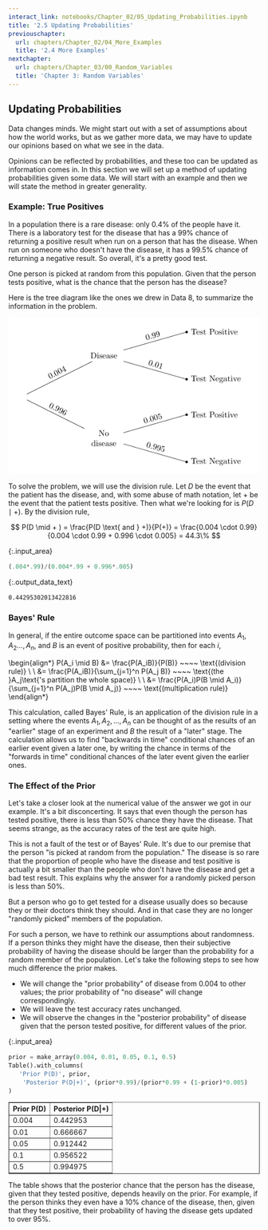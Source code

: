 ```yaml
---
interact_link: notebooks/Chapter_02/05_Updating_Probabilities.ipynb
title: '2.5 Updating Probabilities'
previouschapter:
  url: chapters/Chapter_02/04_More_Examples
  title: '2.4 More Examples'
nextchapter:
  url: chapters/Chapter_03/00_Random_Variables
  title: 'Chapter 3: Random Variables'
---
```


## Updating Probabilities ##

Data changes minds. We might start out with a set of assumptions about how the world works, but as we gather more data, we may have to update our opinions based on what we see in the data.

Opinions can be reflected by probabilities, and these too can be updated as information comes in. In this section we will set up a method of updating probabilities given some data. We will start with an example and then we will state the method in greater generality.

### Example: True Positives ###
In a population there is a rare disease: only 0.4% of the people have it. There is a laboratory test for the disease that has a 99% chance of returning a positive result when run on a person that has the disease. When run on someone who doesn't have the disease, it has a 99.5% chance of returning a negative result. So overall, it's a pretty good test.

One person is picked at random from this population. Given that the person tests positive, what is the chance that the person has the disease?

Here is the tree diagram like the ones we drew in Data 8, to summarize the information in the problem.

![rare disease tree diagram](tree_disease_rare.png)

To solve the problem, we will use the division rule. Let $D$ be the event that the patient has the disease, and, with some abuse of math notation, let $+$ be the event that the patient tests positive. Then what we're looking for is $P(D \mid +)$. By the division rule,

$$
P(D \mid + ) = \frac{P(D \text{ and } +)}{P(+)}
= \frac{0.004 \cdot 0.99}{0.004 \cdot 0.99 + 0.996 \cdot 0.005}
= 44.3\%
$$


{:.input_area}
```python
(.004*.99)/(0.004*.99 + 0.996*.005)
```




{:.output_data_text}
```
0.44295302013422816
```



### Bayes' Rule ###
In general, if the entire outcome space can be partitioned into events $A_1, A_2 \ldots , A_n$, and $B$ is an event of positive probability, then for each $i$,

\begin{align*}
P(A_i \mid B) &= \frac{P(A_iB)}{P(B)} ~~~~ \text{(division rule)} \\ \\
&= \frac{P(A_iB)}{\sum_{j=1}^n P(A_j B)} ~~~~ \text{(the }A_j\text{'s partition the whole space)} \\ \\
&= \frac{P(A_i)P(B \mid A_i)}{\sum_{j=1}^n P(A_j)P(B \mid A_j)} ~~~~
\text{(multiplication rule)}
\end{align*}

This calculation, called Bayes' Rule, is an application of the division rule in a setting where the events $A_1, A_2, \ldots , A_n$ can be thought of as the results of an "earlier" stage of an experiment and $B$ the result of a "later" stage. The calculation allows us to find "backwards in time" conditional chances of an earlier event given a later one, by writing the chance in terms of the "forwards in time" conditional chances of the later event given the earlier ones.

### The Effect of the Prior ###
Let's take a closer look at the numerical value of the answer we got in our example. It's a bit disconcerting. It says that even though the person has tested positive, there is less than 50% chance they have the disease. That seems strange, as the accuracy rates of the test are quite high.

This is not a fault of the test or of Bayes' Rule. It's due to our premise that the person "is picked at random from the population." The disease is so rare that the proportion of people who have the disease and test positive is actually a bit smaller than the people who don't have the disease and get a bad test result. This explains why the answer for a randomly picked person is less than 50%.

But a person who go to get tested for a disease usually does so because they or their doctors think they should. And in that case they are no longer "randomly picked" members of the population. 

For such a person, we have to rethink our assumptions about randomness. If a person thinks they might have the disease, then their subjective probability of having the disease should be larger than the probability for a random member of the population. Let's take the following steps to see how much difference the prior makes.

- We will change the "prior probability" of disease from 0.004 to other values; the prior probability of "no disease" will change correspondingly.
- We will leave the test accuracy rates unchanged.
- We will observe the changes in the "posterior probability" of disease given that the person tested positive, for different values of the prior.


{:.input_area}
```python
prior = make_array(0.004, 0.01, 0.05, 0.1, 0.5)
Table().with_columns(
   'Prior P(D)', prior,
    'Posterior P(D|+)', (prior*0.99)/(prior*0.99 + (1-prior)*0.005)
)
```




<div markdown="0">
<table border="1" class="dataframe">
    <thead>
        <tr>
            <th>Prior P(D)</th> <th>Posterior P(D|+)</th>
        </tr>
    </thead>
    <tbody>
        <tr>
            <td>0.004     </td> <td>0.442953        </td>
        </tr>
    </tbody>
        <tr>
            <td>0.01      </td> <td>0.666667        </td>
        </tr>
    </tbody>
        <tr>
            <td>0.05      </td> <td>0.912442        </td>
        </tr>
    </tbody>
        <tr>
            <td>0.1       </td> <td>0.956522        </td>
        </tr>
    </tbody>
        <tr>
            <td>0.5       </td> <td>0.994975        </td>
        </tr>
    </tbody>
</table>
</div>



The table shows that the posterior chance that the person has the disease, given that they tested positive, depends heavily on the prior. For example, if the person thinks they even have a 10% chance of the disease, then, given that they test positive, their probability of having the disease gets updated to over 95%. 
